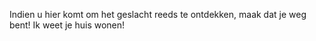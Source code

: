 Indien u hier komt om het geslacht reeds te ontdekken, maak dat je weg bent!
Ik weet je huis wonen!
